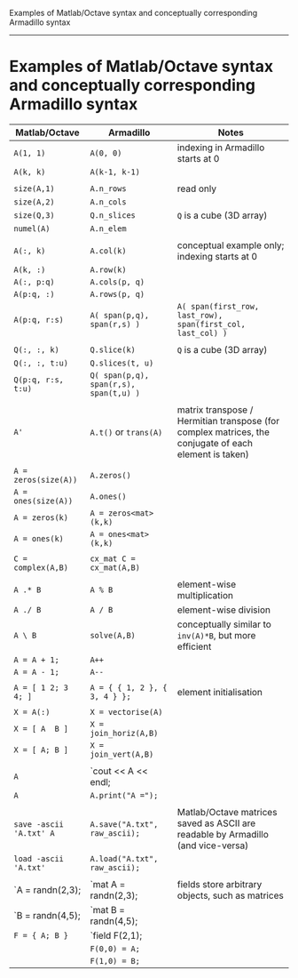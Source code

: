 Examples of Matlab/Octave syntax and conceptually corresponding
Armadillo syntax

---

# Examples of Matlab/Octave syntax and conceptually corresponding Armadillo syntax

 | **Matlab/Octave**       | **Armadillo**                                   | **Notes**                                                                                             |
 | --------------------    | ---------------                                 | ------------                                                                                          |
 | `A(1, 1)`               | `A(0, 0)`                                       | indexing in Armadillo starts at 0                                                                     |
 | `A(k, k)`               | `A(k-1, k-1)`                                   |                                                                                                       |
 |                         |                                                 |                                                                                                       |
 | `size(A,1)`             | `A.n_rows`                                      | read only                                                                                             |
 | `size(A,2)`             | `A.n_cols`                                      |                                                                                                       |
 | `size(Q,3)`             | `Q.n_slices`                                    | `Q` is a cube (3D array)                                                                              |
 | `numel(A)`              | `A.n_elem`                                      |                                                                                                       |
 |                         |                                                 |                                                                                                       |
 | `A(:, k)`               | `A.col(k)`                                      | conceptual example only; indexing starts at 0                                                         |
 | `A(k, :)`               | `A.row(k)`                                      |                                                                                                       |
 | `A(:, p:q)`             | `A.cols(p, q)`                                  |                                                                                                       |
 | `A(p:q, :)`             | `A.rows(p, q)`                                  |                                                                                                       |
 | `A(p:q, r:s)`           | `A( span(p,q), span(r,s) )`                     | `A( span(first_row, last_row), span(first_col, last_col) )`                                           |
 |                         |                                                 |                                                                                                       |
 | `Q(:, :, k)`            | `Q.slice(k)`                                    | `Q` is a cube (3D array)                                                                              |
 | `Q(:, :, t:u)`          | `Q.slices(t, u)`                                |                                                                                                       |
 | `Q(p:q, r:s, t:u)`      | `Q( span(p,q), span(r,s), span(t,u) )`          |                                                                                                       |
 |                         |                                                 |                                                                                                       |
 | `A'`                    | `A.t()` or `trans(A)`                           | matrix transpose / Hermitian transpose (for complex matrices, the conjugate of each element is taken) |
 |                         |                                                 |                                                                                                       |
 | `A = zeros(size(A))`    | `A.zeros()`                                     |                                                                                                       |
 | `A = ones(size(A))`     | `A.ones()`                                      |                                                                                                       |
 | `A = zeros(k)`          | `A = zeros<mat>(k,k)`                           |                                                                                                       |
 | `A = ones(k)`           | `A = ones<mat>(k,k)`                            |                                                                                                       |
 |                         |                                                 |                                                                                                       |
 | `C = complex(A,B)`      | `cx_mat C = cx_mat(A,B)`                        |                                                                                                       |
 |                         |                                                 |                                                                                                       |
 | `A .* B`                | `A % B`                                         | element-wise multiplication                                                                           |
 | `A ./ B`                | `A / B`                                         | element-wise division                                                                                 |
 | `A \ B`                 | `solve(A,B)`                                    | conceptually similar to `inv(A)*B`, but more efficient                                                |
 | `A = A + 1;`            | `A++`                                           |                                                                                                       |
 | `A = A - 1;`            | `A--`                                           |                                                                                                       |
 |                         |                                                 |                                                                                                       |
 | `A = [ 1 2; 3 4; ]`     | `A = { { 1, 2 }, { 3, 4 } };`                   | element initialisation                                                                                |
 |                         |                                                 |                                                                                                       |
 | `X = A(:)`              | `X = vectorise(A)`                              |                                                                                                       |
 | `X = [ A  B ]`          | `X = join_horiz(A,B)`                           |                                                                                                       |
 | `X = [ A; B ]`          | `X = join_vert(A,B)`                            |                                                                                                       |
 |                         |                                                 |                                                                                                       |
 | `A`                     | `cout << A << endl;                             |                                                                                                       |
 | `A`                     | `A.print("A =");`                               |                                                                                                       |
 |                         |                                                 |                                                                                                       |
 | `save -ascii 'A.txt' A` | `A.save("A.txt", raw_ascii);`                   | Matlab/Octave matrices saved as ASCII are readable by Armadillo (and vice-versa)                      |
 | `load -ascii 'A.txt'`   | `A.load("A.txt", raw_ascii);`                   |                                                                                                       |
 |                         |                                                 |                                                                                                       |
 | `A = randn(2,3);        | `mat A = randn(2,3);                            | fields store arbitrary objects, such as matrices
 | `B = randn(4,5);        | `mat B = randn(4,5);                            |
 | `F = { A; B }`          | `field<mat> F(2,1);                             |
 |                         | `F(0,0) = A;`                                   |
 |                         | `F(1,0) = B;`                                   |









